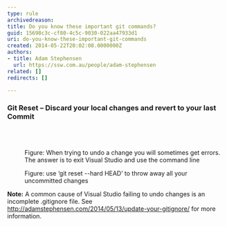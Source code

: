 ```yaml
---
type: rule
archivedreason: 
title: Do you know these important git commands?
guid: 15698c3c-cf80-4c5c-9030-022aa47933d1
uri: do-you-know-these-important-git-commands
created: 2014-05-22T20:02:08.0000000Z
authors:
- title: Adam Stephensen
  url: https://ssw.com.au/people/adam-stephensen
related: []
redirects: []

---
```



<h3>Git Reset – Discard your local changes and revert to your last Commit​</h3>
<br><excerpt class='endintro'></excerpt><br>
<dl class="image"><dt>
      <img src="/PublishingImages/git-reset-1.jpg" alt="" />
   </dt><dd>Figure&#58; When trying to undo a change you will sometimes get errors. The answer is to exit Visual Studio and use the command line</dd></dl><dl class="image"><dt>
      <img src="/PublishingImages/git-reset-2.jpg" alt="" />
   </dt><dd>Figure&#58; use ‘git reset --hard HEAD’ to throw away all your uncommitted changes</dd></dl> 
<strong>Note&#58;</strong> A common cause of Visual Studio failing to undo changes is an incomplete .gitignore file. See 
<a href="http&#58;//adamstephensen.com/2014/05/13/update-your-gitignore/" target="_blank">http&#58;//adamstephensen.com/2014/05/13/update-your-gitignore/​</a> for more information. 


